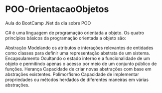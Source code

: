 # POO-OrientacaoObjetos

Aula do BootCamp .Net da dia sobre POO

C# é uma linguagem de programação orientada a objeto. Os quatro princípios básicos da programação orientada a objeto são:

Abstração Modelando os atributos e interações relevantes de entidades como classes para definir uma representação abstrata de um sistema.
Encapsulamento Ocultando o estado interno e a funcionalidade de um objeto e permitindo apenas o acesso por meio de um conjunto público de funções.
Herança Capacidade de criar novas abstrações com base em abstrações existentes.
Polimorfismo Capacidade de implementar propriedades ou métodos herdados de diferentes maneiras em várias abstrações.
